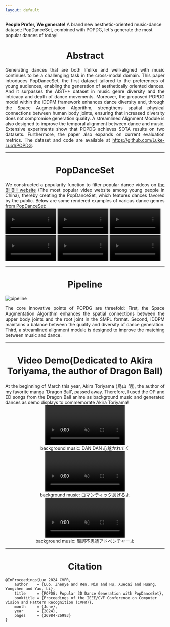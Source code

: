 ```yaml
---
layout: default
---
```


<style>
  .center {
    text-align: center;
  }
  .justify {
    text-align: justify;
  }
</style>

**People Prefer, We generate!** A brand new aesthetic-oriented music-dance dataset: PopDanceSet, combined with POPDG, let's generate the most popular dances of today!

<div class="center">
  <h1>Abstract</h1>
</div>

<div class="justify">
  Generating dances that are both lifelike and well-aligned with music continues to be a challenging task in the cross-modal domain. This paper introduces PopDanceSet, the first dataset tailored to the preferences of young audiences, enabling the generation of aesthetically oriented dances. And it surpasses the AIST++ dataset in music genre diversity and the intricacy and depth of dance movements. Moreover, the proposed POPDG model within the iDDPM framework enhances dance diversity and, through the Space Augmentation Algorithm, strengthens spatial physical connections between human body joints, ensuring that increased diversity does not compromise generation quality. A streamlined Alignment Module is also designed to improve the temporal alignment between dance and music. Extensive experiments show that POPDG achieves SOTA results on two datasets. Furthermore, the paper also expands on current evaluation metrics. The dataset and code are available at <a href="https://github.com/Luke-Luo1/POPDG">https://github.com/Luke-Luo1/POPDG</a>.
</div>

* * *

<div class="center">
  <h1>PopDanceSet</h1>
</div>

<div class="justify">
  We constructed a popularity function to filter popular dance videos on <a href="https://www.bilibili.com/v/dance/">the BiliBili website</a> (The most popular video website among young people in China), thereby creating the PopDanceSet, which features dances favored by the public. Below are some rendered examples of various dance genres from PopDanceSet:
</div>

<video autoplay controls muted loop width="32%">
  <source src="https://github.com/Luke-Luo1/POPDG/assets/100562982/0c93f2c5-6c07-48e1-bbe8-61805beb6f6b" type="video/mp4">
</video>
<video autoplay controls muted loop width="32%">
  <source src="https://github.com/Luke-Luo1/POPDG/assets/100562982/5db8a21e-62b2-49d3-9ec3-49a61b57dac1" type="video/mp4">
</video>
<video autoplay controls muted loop width="32%">
  <source src="https://github.com/Luke-Luo1/POPDG/assets/100562982/15fcdf5a-8d1f-45d1-80cf-78c55d81bb34" type="video/mp4">
</video>
<video autoplay controls muted loop width="32%">
  <source src="https://github.com/Luke-Luo1/POPDG/assets/100562982/760a1562-8139-4694-96dc-f8cc2dc4378e" type="video/mp4">
</video>
<video autoplay controls muted loop width="32%">
  <source src="https://github.com/Luke-Luo1/POPDG/assets/100562982/c8baa595-6893-4f0d-9d0b-d9dd43d1709c" type="video/mp4">
</video>
<video autoplay controls muted loop width="32%">
  <source src="https://github.com/Luke-Luo1/POPDG/assets/100562982/1223e84e-4f39-4b9f-bd91-c244fb86611b" type="video/mp4">
</video>

* * *

<div class="center">
  <h1>Pipeline</h1>
</div>

![pipeline](https://github.com/Luke-Luo1/POPDG/assets/100562982/dffc975a-a399-40eb-85e9-68527a591a86)

<div class="justify">
  The core innovative points of POPDG are threefold: First, the Space Augmentation Algorithm enhances the spatial connections between the upper body joints and the root joint in the SMPL format. Second, iDDPM maintains a balance between the quality and diversity of dance generation. Third, a streamlined alignment module is designed to improve the matching between music and dance.
</div>

* * *

<div class="center">
  <h1>Video Demo(Dedicated to Akira Toriyama, the author of Dragon Ball)</h1>
</div>

<div class="justify">
  At the beginning of March this year, Akira Toriyama (鳥山 明), the author of my favorite manga 'Dragon Ball', passed away. Therefore, I used the OP and ED songs from the Dragon Ball anime as background music and generated dances as demo displays to commemorate Akira Toriyama!
</div>

<div class="center">
  <video autoplay controls muted loop width="50%">
    <source src="https://github.com/Luke-Luo1/website/releases/download/dragonball/dragonball_1_Clip_2.mp4" type="video/mp4">
  </video>
</div>
<div class="center">
  background music: DAN DAN 心魅かれてく
</div>

<div class="center">
  <video autoplay controls muted loop width="50%">
    <source src="https://github.com/Luke-Luo1/website/releases/download/dragonball/dragonball_2_Clip_2.mp4" type="video/mp4">
  </video>
</div>
<div class="center">
  background music: ロマンティックあげるよ
</div>

<div class="center">
  <video autoplay controls muted loop width="50%">
    <source src="https://github.com/Luke-Luo1/POPDG/assets/100562982/07e1719f-9376-48cc-93d1-fd2c0303ccc8" type="video/mp4">
  </video>
</div>
<div class="center">
  background music: 魔訶不思議アドベンチャーよ
</div>

* * *

<div class="center">
  <h1>Citation</h1>
</div>

```
@InProceedings{Luo_2024_CVPR,
    author    = {Luo, Zhenye and Ren, Min and Hu, Xuecai and Huang, Yongzhen and Yao, Li},
    title     = {POPDG: Popular 3D Dance Generation with PopDanceSet},
    booktitle = {Proceedings of the IEEE/CVF Conference on Computer Vision and Pattern Recognition (CVPR)},
    month     = {June},
    year      = {2024},
    pages     = {26984-26993}
}
```
